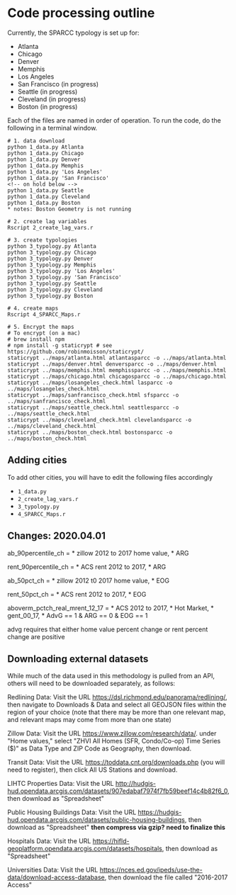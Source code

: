 # Code processing outline

Currently, the SPARCC typology is set up for:

* Atlanta
* Chicago
* Denver
* Memphis
* Los Angeles
* San Francisco (in progress)
* Seattle (in progress)
* Cleveland (in progress)
* Boston (in progress)


Each of the files are named in order of operation. To run the code, do the following in a terminal window. 

```
# 1. data download
python 1_data.py Atlanta
python 1_data.py Chicago
python 1_data.py Denver
python 1_data.py Memphis
python 1_data.py 'Los Angeles'
python 1_data.py 'San Francisco'
<!-- on hold below -->
python 1_data.py Seattle
python 1_data.py Cleveland
python 1_data.py Boston 
* notes: Boston Geometry is not running

# 2. create lag variables
Rscript 2_create_lag_vars.r

# 3. create typologies
python 3_typology.py Atlanta
python 3_typology.py Chicago
python 3_typology.py Denver
python 3_typology.py Memphis
python 3_typology.py 'Los Angeles'
python 3_typology.py 'San Francisco'
python 3_typology.py Seattle
python 3_typology.py Cleveland
python 3_typology.py Boston

# 4. create maps
Rscript 4_SPARCC_Maps.r

# 5. Encrypt the maps
# To encrypt (on a mac)
# brew install npm
# npm install -g staticrypt # see https://github.com/robinmoisson/staticrypt/
staticrypt ../maps/atlanta.html atlantasparcc -o ../maps/atlanta.html
staticrypt ../maps/denver.html denversparcc -o ../maps/denver.html
staticrypt ../maps/memphis.html memphissparcc -o ../maps/memphis.html
staticrypt ../maps/chicago.html chicagosparcc -o ../maps/chicago.html
staticrypt ../maps/losangeles_check.html lasparcc -o ../maps/losangeles_check.html
staticrypt ../maps/sanfrancisco_check.html sfsparcc -o ../maps/sanfrancisco_check.html
staticrypt ../maps/seattle_check.html seattlesparcc -o ../maps/seattle_check.html
staticrypt ../maps/cleveland_check.html clevelandsparcc -o ../maps/cleveland_check.html
staticrypt ../maps/boston_check.html bostonsparcc -o ../maps/boston_check.html
```

## Adding cities

To add other cities, you will have to edit the following files accordingly

* `1_data.py`
* `2_create_lag_vars.r`
* `3_typology.py`
* `4_SPARCC_Maps.r`

## Changes: 2020.04.01
ab_90percentile_ch = 
    * zillow 2012 to 2017 home value, 
    * ARG

rent_90percentile_ch = 
    * ACS rent 2012 to 2017, 
    * ARG

ab_50pct_ch = 
    * zillow 2012 t0 2017 home value, 
    * EOG

rent_50pct_ch = 
    * ACS rent 2012 to 2017, 
    * EOG

aboverm_pctch_real_mrent_12_17 = 
    * ACS 2012 to 2017, 
    * Hot Market, 
    * gent_00_17, 
    * AdvG == 1 & ARG == 0 & EOG == 1

advg requires that either home value percent change or rent percent change are positive



## Downloading external datasets

While much of the data used in this methodology is pulled from an API, others will need to be downloaded separately, as follows:

Redlining Data:
    Visit the URL https://dsl.richmond.edu/panorama/redlining/, then navigate to Downloads & Data and select all GEOJSON files within the region of your choice (note that there may be more than one relevant map, and relevant maps may come from more than one state)

Zillow Data:
    Visit the URL https://www.zillow.com/research/data/. under "Home values," select "ZHVI All Homes (SFR, Condo/Co-op) Time Series ($)" as Data Type and ZIP Code as Geography, then download. 

Transit Data:
    Visit the URL https://toddata.cnt.org/downloads.php (you will need to register), then click All US Stations and download.

LIHTC Properties Data:
    Visit the URL http://hudgis-hud.opendata.arcgis.com/datasets/907edabaf7974f7fb59beef14c4b82f6_0, then download as "Spreadsheet"

Public Housing Buildings Data:
    Visit the URL https://hudgis-hud.opendata.arcgis.com/datasets/public-housing-buildings, then download as "Spreadsheet"
****then compress via gzip? need to finalize this****

Hospitals Data:
    Visit the URL https://hifld-geoplatform.opendata.arcgis.com/datasets/hospitals, then download as "Spreadsheet"

Universities Data:
    Visit the URL https://nces.ed.gov/ipeds/use-the-data/download-access-database, then download the file called "2016-2017 Access"
